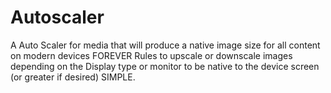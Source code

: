 # Autoscaler
A Auto Scaler for media that will produce a native image size for all content on modern devices FOREVER
Rules
to upscale or downscale images depending on the Display type or monitor to be native to the device screen (or greater if desired) SIMPLE.
